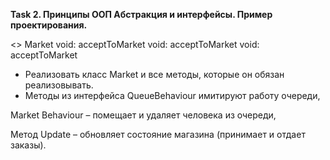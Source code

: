 **Task 2. Принципы ООП Абстракция и интерфейсы. Пример проектирования.**

<> Market void: acceptToMarket void: acceptToMarket void: acceptToMarket

* Реализовать класс Market и все методы, которые он обязан реализовывать. 
* Методы из интерфейса QueueBehaviour имитируют работу очереди, 

Market Behaviour – помещает и удаляет человека из очереди, 

Метод Update – обновляет состояние магазина (принимает и отдает заказы).
